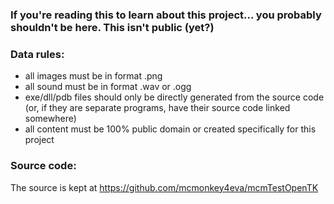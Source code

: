 ### If you're reading this to learn about this project... you probably shouldn't be here. This isn't public (yet?)

### Data rules:
- all images must be in format .png
- all sound must be in format .wav or .ogg
- exe/dll/pdb files should only be directly generated from the source code (or, if they are separate programs, have their source code linked somewhere)
- all content must be 100% public domain or created specifically for this project

### Source code:
The source is kept at https://github.com/mcmonkey4eva/mcmTestOpenTK
